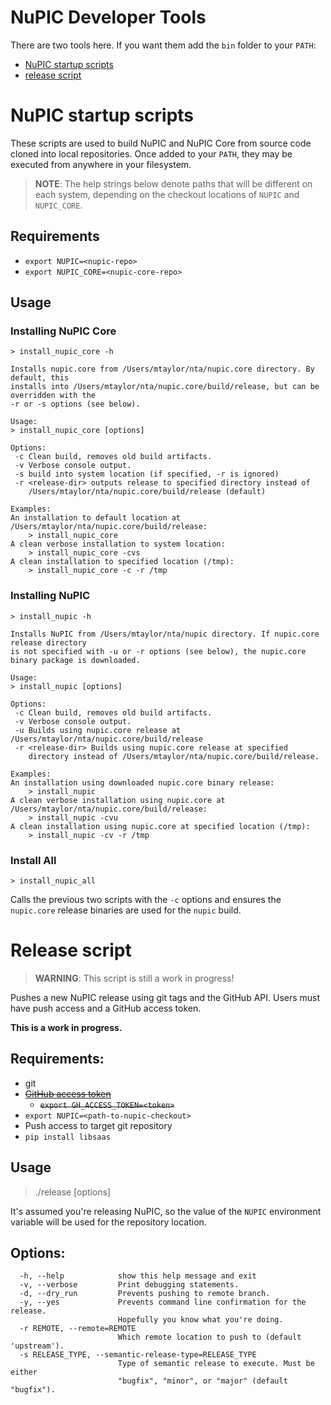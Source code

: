 # NuPIC Developer Tools

There are two tools here. If you want them add the `bin` folder to your `PATH`:

- [NuPIC startup scripts](#startup-scripts)
- [release script](#release-script)

# NuPIC startup scripts

These scripts are used to build NuPIC and NuPIC Core from source code cloned into local repositories. Once added to your `PATH`, they may be executed from anywhere in your filesystem. 

> **NOTE**: The help strings below denote paths that will be different on each system, depending on the checkout locations of `NUPIC` and `NUPIC_CORE`. 

## Requirements

- `export NUPIC=<nupic-repo>`
- `export NUPIC_CORE=<nupic-core-repo>`

## Usage

### Installing NuPIC Core

`> install_nupic_core -h`

```
Installs nupic.core from /Users/mtaylor/nta/nupic.core directory. By default, this
installs into /Users/mtaylor/nta/nupic.core/build/release, but can be overridden with the
-r or -s options (see below).

Usage:
> install_nupic_core [options]

Options:
 -c Clean build, removes old build artifacts.
 -v Verbose console output.
 -s build into system location (if specified, -r is ignored)
 -r <release-dir> outputs release to specified directory instead of
    /Users/mtaylor/nta/nupic.core/build/release (default)

Examples:
An installation to default location at /Users/mtaylor/nta/nupic.core/build/release:
    > install_nupic_core
A clean verbose installation to system location:
    > install_nupic_core -cvs
A clean installation to specified location (/tmp):
    > install_nupic_core -c -r /tmp
```

### Installing NuPIC

`> install_nupic -h`

```
Installs NuPIC from /Users/mtaylor/nta/nupic directory. If nupic.core release directory
is not specified with -u or -r options (see below), the nupic.core
binary package is downloaded.

Usage:
> install_nupic [options]

Options:
 -c Clean build, removes old build artifacts.
 -v Verbose console output.
 -u Builds using nupic.core release at /Users/mtaylor/nta/nupic.core/build/release
 -r <release-dir> Builds using nupic.core release at specified
    directory instead of /Users/mtaylor/nta/nupic.core/build/release.

Examples:
An installation using downloaded nupic.core binary release:
    > install_nupic
A clean verbose installation using nupic.core at
/Users/mtaylor/nta/nupic.core/build/release:
    > install_nupic -cvu
A clean installation using nupic.core at specified location (/tmp):
    > install_nupic -cv -r /tmp
```

### Install All

`> install_nupic_all` 

Calls the previous two scripts with the `-c` options and ensures the `nupic.core` release binaries are used for the `nupic` build. 


# Release script

> **WARNING**: This script is still a work in progress!

Pushes a new NuPIC release using git tags and the GitHub API. Users must have push access and a GitHub access token.

**This is a work in progress.**

## Requirements:
- git
- ~~[GitHub access token](https://github.com/blog/1509-personal-api-tokens)~~
  - ~~`export GH_ACCESS_TOKEN=<token>`~~
- `export NUPIC=<path-to-nupic-checkout>`
- Push access to target git repository
- `pip install libsaas`

## Usage

> ./release [options]

It's assumed you're releasing NuPIC, so the value of the `NUPIC` environment variable will be used for the repository location.


## Options:

```
  -h, --help            show this help message and exit
  -v, --verbose         Print debugging statements.
  -d, --dry_run         Prevents pushing to remote branch.
  -y, --yes             Prevents command line confirmation for the release.
                        Hopefully you know what you're doing.
  -r REMOTE, --remote=REMOTE
                        Which remote location to push to (default 'upstream').
  -s RELEASE_TYPE, --semantic-release-type=RELEASE_TYPE
                        Type of semantic release to execute. Must be either
                        "bugfix", "minor", or "major" (default "bugfix").
```
